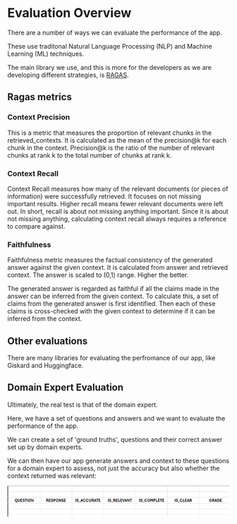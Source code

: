# Evaluation Overview

There are a number of ways we can evaluate the performance of the app. 

These use traditonal Natural Language Processing (NLP) and Machine Learning (ML) techniques.

The main library we use, and this is more for the developers as we are developing different strategies, is [RAGAS](https://docs.ragas.io/en/stable/).

## Ragas metrics

### Context Precision 

This is a metric that measures the proportion of relevant chunks in the retrieved_contexts. It is calculated as the mean of the precision@k for each chunk in the context. Precision@k is the ratio of the number of relevant chunks at rank k to the total number of chunks at rank k.

### Context Recall

Context Recall measures how many of the relevant documents (or pieces of information) were successfully retrieved. It focuses on not missing important results. Higher recall means fewer relevant documents were left out. In short, recall is about not missing anything important. Since it is about not missing anything, calculating context recall always requires a reference to compare against.

### Faithfulness

Faithfulness metric measures the factual consistency of the generated answer against the given context. It is calculated from answer and retrieved context. The answer is scaled to (0,1) range. Higher the better.

The generated answer is regarded as faithful if all the claims made in the answer can be inferred from the given context. To calculate this, a set of claims from the generated answer is first identified. Then each of these claims is cross-checked with the given context to determine if it can be inferred from the context. 


## Other evaluations

There are many libraries for evaluating the perfromance of our app, like Giskard and Huggingface.

## Domain Expert Evaluation

Ultimately, the real test is that of the domain expert.

Here, we have a set of questions and answers and we want to evaluate the performance of the app.

We can create a set of 'ground truths', questions and their correct answer set up by domain experts.

We can then have our app generate answers and context to these questions for a domain expert to assess, not just the accuracy but also whether the context returned was relevant:

![domain expert](../images/rag/evaluation_excel.png)

